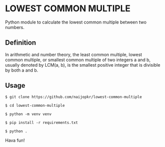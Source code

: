 # LOWEST COMMON MULTIPLE

Python module to calculate the lowest common multiple between two numbers.

## Definition

In arithmetic and number theory, the least common multiple, lowest common multiple, or smallest common multiple of two integers a and b, usually denoted by LCM(a, b), is the smallest positive integer that is divisible by both a and b.

## Usage

```
$ git clone https://github.com/naijopkr/lowest-common-multiple

$ cd lowest-common-multiple

$ python -m venv venv

$ pip install -r requirements.txt

$ python .
```

Hava fun!
